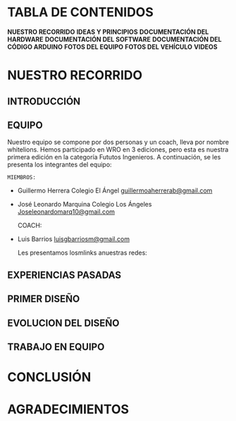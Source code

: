 # **TABLA DE CONTENIDOS** 

  **NUESTRO RECORRIDO**
  **IDEAS Y PRINCIPIOS**
  **DOCUMENTACIÓN DEL HARDWARE**
  **DOCUMENTACIÓN DEL SOFTWARE**
  **DOCUMENTACIÓN DEL CÓDIGO ARDUINO**
  **FOTOS DEL EQUIPO**
  **FOTOS DEL VEHÍCULO**
  **VIDEOS**


# **NUESTRO RECORRIDO**

## **INTRODUCCIÓN**


## **EQUIPO** 

Nuestro equipo se compone por dos personas y un coach, lleva por nombre whitelions. Hemos participado en WRO en 3 ediciones, pero esta es nuestra primera edición en la categoría Fututos Ingenieros.  A continuación, se les presenta los integrantes del equipo:

    MIEMBROS:

-	Guillermo Herrera Colegio El Ángel 
guillermoaherrerab@gmail.com

-	José Leonardo Marquina Colegio Los Ángeles
Joseleonardomarq10@gmail.com

    COACH:

-	Luis Barrios
luisgbarriosm@gmail.com

    Les presentamos losmlinks anuestras redes:


## **EXPERIENCIAS PASADAS**


## **PRIMER DISEÑO**


## **EVOLUCION DEL DISEÑO**


## **TRABAJO EN EQUIPO**


# **CONCLUSIÓN**


# **AGRADECIMIENTOS**

